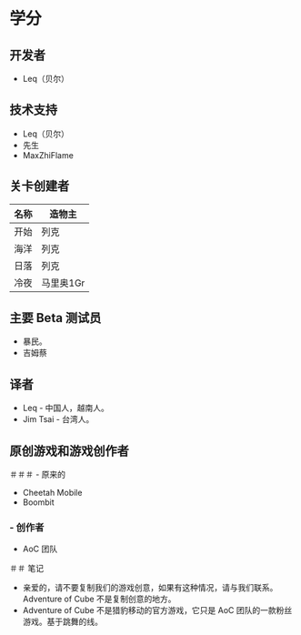 # 学分
## 开发者
- Leq（贝尔）

## 技术支持
- Leq（贝尔）
- 先生
- MaxZhiFlame

## 关卡创建者
名称 |造物主
---|---
开始|列克
海洋 |列克
日落 |列克
冷夜 |马里奥1Gr

## 主要 Beta 测试员
- 暴民。
- 吉姆蔡

## 译者
- Leq - 中国人，越南人。
- Jim Tsai - 台湾人。

## 原创游戏和游戏创作者
＃＃＃ - 原来的
- Cheetah Mobile
- Boombit
### - 创作者
- AoC 团队

＃＃ 笔记
- 亲爱的，请不要复制我们的游戏创意，如果有这种情况，请与我们联系。 Adventure of Cube 不是复制创意的地方。
- Adventure of Cube 不是猎豹移动的官方游戏，它只是 AoC 团队的一款粉丝游戏。基于跳舞的线。
